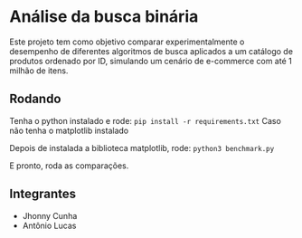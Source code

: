 # Análise da busca binária
Este projeto tem como objetivo comparar experimentalmente o desempenho de diferentes algoritmos de busca aplicados a um catálogo de produtos ordenado por ID, simulando um cenário de e-commerce com até 1 milhão de itens.

## Rodando
Tenha o python instalado e rode:
`pip install -r requirements.txt`
Caso não tenha o matplotlib instalado

Depois de instalada a biblioteca matplotlib, rode:
`python3 benchmark.py`

E pronto, roda as comparações.

## Integrantes
- Jhonny Cunha
- Antônio Lucas
